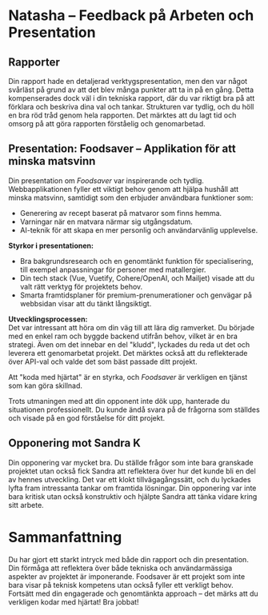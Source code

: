 # Natasha – Feedback på Arbeten och Presentation

## Rapporter

Din rapport hade en detaljerad verktygspresentation, men den var något svårläst på grund av att det blev många punkter att ta in på en gång. Detta kompenserades dock väl i din tekniska rapport, där du var riktigt bra på att förklara och beskriva dina val och tankar. Strukturen var tydlig, och du höll en bra röd tråd genom hela rapporten. Det märktes att du lagt tid och omsorg på att göra rapporten förståelig och genomarbetad.

## Presentation: Foodsaver – Applikation för att minska matsvinn

Din presentation om _Foodsaver_ var inspirerande och tydlig. Webbapplikationen fyller ett viktigt behov genom att hjälpa hushåll att minska matsvinn, samtidigt som den erbjuder användbara funktioner som:

- Generering av recept baserat på matvaror som finns hemma.
- Varningar när en matvara närmar sig utgångsdatum.
- AI-teknik för att skapa en mer personlig och användarvänlig upplevelse.

**Styrkor i presentationen:**

- Bra bakgrundsresearch och en genomtänkt funktion för specialisering, till exempel anpassningar för personer med matallergier.
- Din tech stack (Vue, Vuetify, Cohere/OpenAI, och Mailjet) visade att du valt rätt verktyg för projektets behov.
- Smarta framtidsplaner för premium-prenumerationer och genvägar på webbsidan visar att du tänkt långsiktigt.

**Utvecklingsprocessen:**  
Det var intressant att höra om din väg till att lära dig ramverket. Du började med en enkel ram och byggde backend utifrån behov, vilket är en bra strategi. Även om det innebar en del "kludd", lyckades du reda ut det och leverera ett genomarbetat projekt. Det märktes också att du reflekterade över API-val och valde det som bäst passade ditt projekt.

Att "koda med hjärtat" är en styrka, och _Foodsaver_ är verkligen en tjänst som kan göra skillnad.

Trots utmaningen med att din opponent inte dök upp, hanterade du situationen professionellt. Du kunde ändå svara på de frågorna som ställdes och visade på en god förståelse för ditt projekt.

## Opponering mot Sandra K

Din opponering var mycket bra. Du ställde frågor som inte bara granskade projektet utan också fick Sandra att reflektera över hur det kunde bli en del av hennes utveckling. Det var ett klokt tillvägagångssätt, och du lyckades lyfta fram intressanta tankar om framtida lösningar. Din opponering var inte bara kritisk utan också konstruktiv och hjälpte Sandra att tänka vidare kring sitt arbete.

# Sammanfattning

Du har gjort ett starkt intryck med både din rapport och din presentation. Din förmåga att reflektera över både tekniska och användarmässiga aspekter av projektet är imponerande. Foodsaver är ett projekt som inte bara visar på teknisk kompetens utan också fyller ett verkligt behov. Fortsätt med din engagerade och genomtänkta approach – det märks att du verkligen kodar med hjärtat! Bra jobbat!
